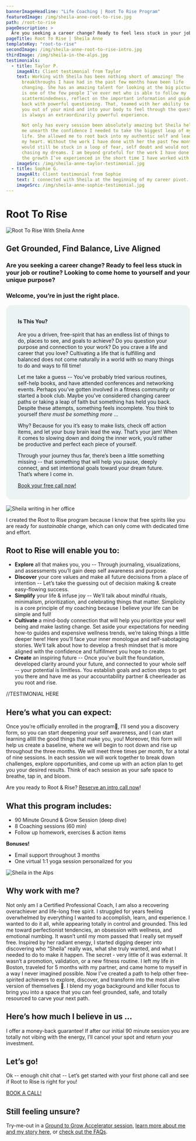 ```yaml
---
bannerImageHeadline: "Life Coaching | Root To Rise Program"
featuredImage: /img/sheila-anne-root-to-rise.jpg
path: /root-to-rise
pageDescription: >
  Are you seeking a career change? Ready to feel less stuck in your job or routine? Looking to come home to yourself and your unique purpose? Welcome, you’re in just the right place.
pageTitle: Root To Rise | Sheila Anne
templateKey: "root-to-rise"
secondImage: /img/sheila-anne-root-to-rise-intro.jpg
thirdImage: /img/sheila-in-the-alps.jpg
testimonials:
  - title: Taylor P.
    imageAlt: Client testimonial from Taylor
    text: Working with Sheila has been nothing short of amazing! The
      breakthroughs I have had in the past few months have been life
      changing. She has an amazing talent for looking at the big picture and
      is one of the few people I’ve ever met who is able to follow my
      scattermindedness, reflect on the important information and guide me
      back with powerful questioning. That, teamed with her ability to take
      you out of your mind and into your body to feel through the question
      is always an extraordinarily powerful experience.

      Not only has every session been absolutely amazing but Sheila helped
      me unearth the confidence I needed to take the biggest leap of my
      life. She allowed me to root back into my authentic self and lead with
      my heart. Without the work I have done with her the past few months I
      would still be stuck in a loop of fear, self doubt and would not be
      chasing my dreams. I am beyond grateful for the work I have done and
      the growth I’ve experienced in the short time I have worked with her.
    imageSrc: /img/sheila-anne-taylor-testimonial.jpg
  - title: Sophie G.
    imageAlt: Client testimonial from Sophie
    text: I connected with Sheila at the beginning of my career pivot. I had been consulting for the past two years and was ready to make a change, but I wasn't sure how to move forward. Sheila guided me through a four-week meditation on what my next move might look like, including identifying core values and exploring how I could move forward deliberately and with confidence. I left our work together with a clearer picture of the kind of organization I'd like to contribute to, work-wise, and a more grounded sense of self and purpose.
    imageSrc: /img/sheila-anne-sophie-testimonial.jpg
---
```


# Root To Rise

![Root To Rise With Sheila Anne](/img/sheila-anne-root-to-rise.jpg)

## Get Grounded, Find Balance, Live Aligned

### Are you seeking a career change? Ready to feel less stuck in your job or routine? Looking to come home to yourself and your unique purpose?

### Welcome, you’re in just the right place.

<div style="background-color: #ecf4f3; padding: 1rem 2rem; border-radius: 1rem; margin-bottom: 1rem;">

#### Is This You?

Are you a driven, free-spirit that has an endless list of things to do, places to see, and goals to achieve? Do you question your purpose and connection to your work? Do you crave a life and career that you love? Cultivating a life that is fulfilling and balanced does not come naturally in a world with so many things to do and ways to fill time!

Let me take a guess -- You’ve probably tried various routines, self-help books, and have attended conferences and networking events. Perhaps you’ve gotten involved in a fitness community or started a book club. Maybe you’ve considered changing career paths or taking a leap of faith but something has held you back. Despite these attempts, something feels incomplete. You think to yourself _there must be something more_ ...

Why? Because for you it’s easy to make lists, check off action items, and let your busy brain lead the way. That’s your jam! When it comes to slowing down and doing the inner work, you’d rather be productive and perfect each piece of yourself.

Through your journey thus far, there’s been a little something missing -- that something that will help you pause, deeply connect, and set intentional goals toward your dream future. That’s where I come in.

[Book your free call now!](/book/exploration/)

</div>

<img src="/img/sheila-anne-root-to-rise-intro.jpg" alt="Sheila writing in her office" title="Root To Rise provides that missing link for you" loading="lazy">

I created the Root to Rise program because I know that free spirits like you are ready for _sustainable_ change, which can only come with dedicated time and effort.

## Root to Rise will enable you to:

- **Explore** all that makes you, you -- Through journaling, visualizations, and assessments you’ll gain deep self awareness and purpose.
- **Discover** your core values and make all future decisions from a place of intention -- Let’s take the guessing out of decision making & create easy-flowing success.
- **Simplify** your life & infuse joy -- We’ll talk about mindful rituals, minimalism, prioritization, and celebrating things that matter. Simplicity is a core principle of my coaching because I believe your life can be simple and full!
- **Cultivate** a mind-body connection that will help you prioritize your well being and make lasting change. Set aside your expectations for needing how-to guides and expensive wellness trends, we’re taking things a little deeper here! Here you’ll face your inner monologue and self-sabotaging stories. We’ll talk about how to develop a fresh mindset that is more aligned with the confidence and fulfillment you hope to create.
- **Create** an inspiring future -- Once you’ve built the foundation, developed clarity around your future, and connected to your whole self -- your potential is limitless. You establish goals and action steps to get you there and have me as your accountability partner & cheerleader as you root and rise.

//TESTIMONIAL HERE

## Here’s what you can expect:

Once you’re officially enrolled in the program🍾, I’ll send you a discovery form, so you can start deepening your self awareness, and I can start learning alllll the good things that make you, you! Moreover, this form will help us create a baseline, where we will begin to root down and rise up throughout the three months. We will meet three times per month, for a total of nine sessions. In each session we will work together to break down challenges, explore opportunities, and come up with an action plan to get you your desired results. Think of each session as your safe space to breathe, tap in, and bloom.

Are you ready to Root & Rise? [Reserve an intro call now](/book/exploration/)!

## What this program includes:

- 90 Minute Ground & Grow Session (deep dive)
- 8 Coaching sessions (60 min)
- Follow up homework, exercises & action items

**Bonuses!**

- Email support throughout 3 months
- One virtual 1:1 yoga session personalized for you

![Sheila in the Alps](/img/sheila-in-the-alps.jpg)

## Why work with me?

Not only am I a Certified Professional Coach, I am also a recovering overachiever and life-long free spirit. I struggled for years feeling overwhelmed by everything I wanted to accomplish, learn, and experience. I wanted to do it all, while appearing totally in control and grounded. This led me toward perfectionist tendencies, an obsession with wellness, and emotional numbing. It wasn’t until my mom passed that I really set myself free. Inspired by her radiant energy, I started digging deeper into discovering who “Sheila” really was, what she truly wanted, and what I needed to do to make it happen. The secret - very little of it was external. It wasn’t a promotion, validation, or a new fitness routine. I left my life in Boston, traveled for 5 months with my partner, and came home to myself in a way I never imagined possible. Now I’ve created a path to help other free-spirited achievers to explore, discover, and transform into the most alive version of themselves 💙. I blend my yoga background and killer focus to bring you into a space that you can feel grounded, safe, and totally resourced to carve your next path.

## Here’s how much I believe in us …

I offer a money-back guarantee! If after our initial 90 minute session you are totally not vibing with the energy, I’ll cancel your spot and return your investment.

## Let’s go!

Ok -- enough chit chat -- Let’s get started with your first phone call and see if Root to Rise is right for you!

[BOOK A CALL!](/book/exploration/)

## Still feeling unsure?

Try-me-out in a [Ground to Grow Accelerator session](/ground-to-grow/), [learn more about me and my story here](/about/), or [check out the FAQs](/working-together#faq).
